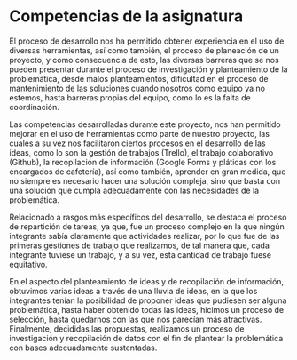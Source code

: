 # Competencias de la asignatura

El proceso de desarrollo nos ha permitido obtener experiencia en el uso de diversas herramientas, así como también, el proceso de planeación de un proyecto, y como consecuencia de esto, las diversas barreras que se nos pueden presentar durante el proceso de investigación y planteamiento de la problemática, desde malos planteamientos, dificultad en el proceso de mantenimiento de las soluciones cuando nosotros como equipo ya no estemos, hasta barreras propias del equipo, como lo es la falta de coordinación. 

Las competencias desarrolladas durante este proyecto, nos han permitido mejorar en el uso de herramientas como parte de nuestro proyecto, las cuales a su vez nos facilitaron ciertos procesos en el desarrollo de las ideas, como lo son la gestión de trabajos (Trello), el trabajo colaborativo (Github), la recopilación de información (Google Forms y pláticas con los encargados de cafetería), así como también, aprender en gran medida, que no siempre es necesario hacer una solución compleja, sino que basta con una solución que cumpla adecuadamente con las necesidades de la problemática. 

Relacionado a rasgos más específicos del desarrollo, se destaca el proceso de repartición de tareas, ya que, fue un proceso complejo en la que ningún integrante sabía claramente que actividades realizar, por lo que fue de las primeras gestiones de trabajo que realizamos, de tal manera que, cada integrante tuviese un trabajo, y a su vez, esta cantidad de trabajo fuese equitativo.

 En el aspecto del planteamiento de ideas y de recopilación de información, obtuvimos varias ideas a través de una lluvia de ideas, en la que los integrantes tenían la posibilidad de proponer ideas que pudiesen ser alguna problemática, hasta haber obtenido todas las ideas, hicimos un proceso de selección, hasta quedarnos con las que nos parecían más atractivas. Finalmente, decididas las propuestas, realizamos un proceso de investigación y recopilación de datos con el fin de plantear la problemática con bases adecuadamente sustentadas.
